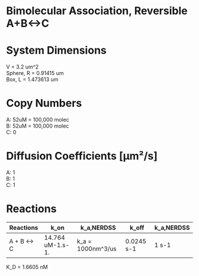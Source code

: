 # Bimolecular Association, Reversible A+B<->C  

# System Dimensions  
V = 3.2 um^2  
Sphere, R = 0.91415 um  
Box, L = 1.473613 um  

# Copy Numbers  
A: 52uM = 100,000 molec  
B: 52uM = 100,000 molec  
C: 0

# Diffusion Coefficients [µm²/s]  
A: 1  
B: 1  
C: 1  

# Reactions
| Reactions | k_on | k_a,NERDSS | k_off | k_a,NERDSS |  
| --- | --- |--- | --- | --- |  
| A + B <-> C | 14.764 uM-1.s-1. | k_a = 1000nm^3/us | 0.0245 s-1 | 1 s-1 |  
K_D = 1.6605 nM
